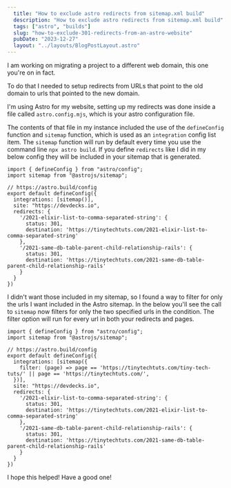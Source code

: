 ```yaml
---
  title: "How to exclude astro redirects from sitemap.xml build"
  description: "How to exclude astro redirects from sitemap.xml build"
  tags: ["astro", "builds"]
  slug: "how-to-exclude-301-redirects-from-an-astro-website"
  pubDate: "2023-12-27"
  layout: "../layouts/BlogPostLayout.astro"
---
```


I am working on migrating a project to a different web domain, this one you're on in fact.

To do that I needed to setup redirects from URLs that point to the old domain to urls that pointed to the new domain. 

I'm using Astro for my website, setting up my redirects was done inside a file called `astro.config.mjs`, which is your astro configuration file.

The contents of that file in my instance included the use of the `defineConfig` function and `sitemap` function, which is used as an `integration` config list item. The `sitemap` function will run by default every time you use the command line `npx astro build`. If you define `redirects` like I did in my below config they will be included in your sitemap that is generated.

```
import { defineConfig } from "astro/config";
import sitemap from "@astrojs/sitemap";

// https://astro.build/config
export default defineConfig({
  integrations: [sitemap()],
  site: "https://devdecks.io",
  redirects: {
    '/2021-elixir-list-to-comma-separated-string': {
      status: 301,
      destination: 'https://tinytechtuts.com/2021-elixir-list-to-comma-separated-string'
    },
    '/2021-same-db-table-parent-child-relationship-rails': {
      status: 301,
      destination: 'https://tinytechtuts.com/2021-same-db-table-parent-child-relationship-rails'
    }
  }
})
```

I didn't want those included in my sitemap, so I found a way to filter for only the urls I want included in the Astro sitemap. In the below you'll see the call to `sitemap` now filters for only the two specified urls in the condition. The filter option will run for every url in both your redirects and pages. 


```
import { defineConfig } from "astro/config";
import sitemap from "@astrojs/sitemap";

// https://astro.build/config
export default defineConfig({
  integrations: [sitemap({
    filter: (page) => page == 'https://tinytechtuts.com/tiny-tech-tuts/' || page == 'https://tinytechtuts.com/', 
  })],
  site: "https://devdecks.io",
  redirects: {
    '/2021-elixir-list-to-comma-separated-string': {
      status: 301,
      destination: 'https://tinytechtuts.com/2021-elixir-list-to-comma-separated-string'
    },
    '/2021-same-db-table-parent-child-relationship-rails': {
      status: 301,
      destination: 'https://tinytechtuts.com/2021-same-db-table-parent-child-relationship-rails'
    }
  }
})
```

I hope this helped! Have a good one!